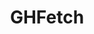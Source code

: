 ---
title: "GHFetch"
description: "This script uses the GitHub API to fetch recent activity of any user"
link: "https://github.com/VishnuSanal/GHFetch"
tags: ["cli", "bash", "shell"]
---